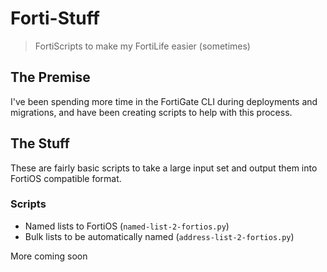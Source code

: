 # Forti-Stuff

> FortiScripts to make my FortiLife easier (sometimes)

## The Premise
I've been spending more time in the FortiGate CLI during deployments and migrations, and have been creating scripts to help with this process.

## The Stuff
These are fairly basic scripts to take a large input set and output them into FortiOS compatible format.

### Scripts
- Named lists to FortiOS (`named-list-2-fortios.py`)
- Bulk lists to be automatically named (`address-list-2-fortios.py`)

More coming soon